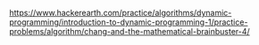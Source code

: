 https://www.hackerearth.com/practice/algorithms/dynamic-programming/introduction-to-dynamic-programming-1/practice-problems/algorithm/chang-and-the-mathematical-brainbuster-4/
